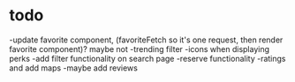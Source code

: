 # todo

-update favorite component, (favoriteFetch so it's one request, then render favorite component)? maybe not
-trending filter
-icons when displaying perks
-add filter functionality on search page
-reserve functionality
-ratings and add maps
-maybe add reviews

